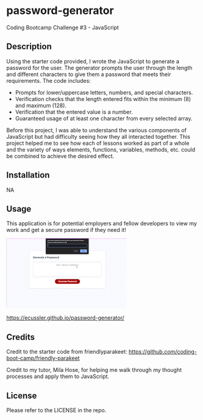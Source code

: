 # password-generator
Coding Bootcamp Challenge #3 - JavaScript


## Description

Using the starter code provided, I wrote the JavaScript to generate a password for the user. The generator prompts the user through the length and different characters to give them a password that meets their requirements. The code includes:

- Prompts for lower/uppercase letters, numbers, and special characters. 
- Verification checks that the length entered fits within the minimum (8) and maximum (128). 
- Verification that the entered value is a number. 
- Guaranteed usage of at least one character from every selected array. 

Before this project, I was able to understand the various components of JavaScript but had difficulty seeing how they all interacted together. This project helped me to see how each of lessons worked as part of a whole and the variety of ways elements, functions, variables, methods, etc. could be combined to achieve the desired effect.   


## Installation

NA


## Usage

This application is for potential employers and fellow developers to view my work and get a secure password if they need it!

![Website Sample](./assets/photos/Password_Generator.gif)

https://ecussler.github.io/password-generator/


## Credits

Credit to the starter code from friendlyparakeet: https://github.com/coding-boot-camp/friendly-parakeet

Credit to my tutor, Mila Hose, for helping me walk through my thought processes and apply them to JavaScript.  


## License

Please refer to the LICENSE in the repo. 
